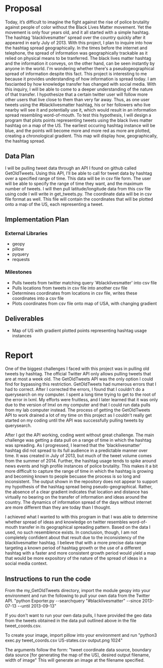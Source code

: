 # Proposal
Today, it’s difficult to imagine the fight against the rise of police brutality against people of color without the Black Lives Matter movement. Yet the movement is only four years old, and it all started with a simple hashtag. The hashtag 'blacklivesmatter' spread over the country quickly after it appeared in early July of 2013. 
With this project, I plan to inquire into how the hashtag spread geographically. In the times before the internet and telephone, the spread of information was geographically trackable as it relied on physical means to be tranferred. The black lives matter hashtag and the information it conveys, on the other hand, can be seen instantly by anyone in the world. I'm wondering whether there's a pseudogeographical spread of information despite this fact.
This project is interesting to me because it provides understanding of how information is spread today. I am fascianted by how knowledge transfer has changed with social media. With this inquiry, I will be able to come to a deeper understanding of the nature of that transfer. 
I hypothesize that a certain twitter user will follow more other users that live close to them than very far away. Thus, as one user tweets using the #blacklivesmatter hashtag, his or her followers who live nearby will see it and potentially use it, which would result in an information spread resembling word-of-mouth. 
To test this hypothesis, I will design a program that plots points representing tweets using the black lives matter hashtag on a map of the US. The earliest occuring hashtag instance will be blue, and the points will become more and more red as more are plotted, creating a chronological gradient. This map will display how, geographically, the hashtag spread. 

## Data Plan
I will be pulling tweet data through an API I found on github called GetOldTweets. Using this API, I’ll be able to call for tweet data by hashtag over a specified range of time. This data will be in csv file form. The user will be able to specify the range of time they want, and the maximum number of tweets. 
	I will then pull latitude/longitude data from this csv file using code I will write in get_tweets.py. The coordinate data will be in csv file format as well. This file will contain the coordinates that will be plotted onto a map of the US, each representing a tweet.   
## Implementation Plan

### External Libraries
- geopy
- pillow
- pyquery
- requests

### Milestones
- Pulls tweets from twitter matching query '#blacklivesmatter' into csv file
- Pulls locations from tweets in csv file into another csv file
- Determines coordinates from locations in csv file, writes these coordinates into a csv file
- Plots coordinates from csv file onto map of USA, with changing gradient


## Deliverables
- Map of US with gradient plotted points representing hashtag usage instances

# Report
One of the biggest challenges I faced with this project was in pulling old tweets by hashtag. The official Twitter API only allows pulling tweets that are at most a week old. The GetOldTweets API was the only option I could find for bypassing this restriction. GetOldTweets had numerous errors that I had to correct. After I corrected the errors, I found that I couldn't do a querysearch on my computer. I spent a long time trying to get to the root of the error in lxml. My efforts were fruitless, and I later learned that it was only due to the version of lmxl on my computer and that I could run data pulls from my lab computer instead. The process of getting the GetOldTweets API to work drained a lot of my time on this project as I couldn't really get started on my coding until the API was successfully pulling tweets by querysearch.

After I got the API working, coding went without great challenge. The main challenge was getting a data pull on a range of time in which the hashtag was spreading. As I progressed, I learned that the 'blacklivesmatter' hashtag did not spread to its full audience in a predictable manner over time. It was created in July of 2013, but much of the tweet volume comes from the summer of 2014. Further, the hashtag usage tends to spike around news events and high profile instances of police brutality. This makes it a bit more difficult to capture the range of time in which the hashtag is growing and becoming known to people becuase the process is so long and inconsistent. The output shown in the repository does not appear to support my hypothesis of the hashtag spread being pseudo-geographical. Rather, the absence of a clear gradient indicates that location and distance has virtually no bearing on the transfer of information and ideas around the country. The dynamics of information spread of the days without internet are more different than they are today than I thought.

I achieved what I wanted to with this program in that I was able to determine whether spread of ideas and knowledge on twitter resembles word-of-mouth transfer in its geographical spreading pattern. Based on the data I used, no such resemblence exists. In conclusion, though, I am not completely confident about that result due to the inconsistency of the blacklivesmatter hashtag. I believe that with a more precise data range targeting a known period of hashtag growth or the use of a different hashtag with a faster and more consistent growth period would yield a map that would be more expository of the nature of the spread of ideas in a social media context.

## Instructions to run the code

From the my_GetOldTweets directory, import the module geopy into your environment and run the following to pull your own data from the Twitter API. 
    "python Exporter.py --searchquery "#blacklivesmatter" --since 2013-07-13 --until 2013-09-13"

If you don't want to run your own data pulls, I have provided the geo data from the tweets obtained in the data pull outlined above in the file tweet_coords.csv. 

To create your image, import pillow into your environment and run 
    "python3 exec.py tweet_coords.csv US-states.csv output.png 1024"
    
The arguments follow the form:
    "tweet coordinate data source, boundary data source [for generating the map of the US], desired output filename, width of image"
This will generate an image at the filename specified. 
    
